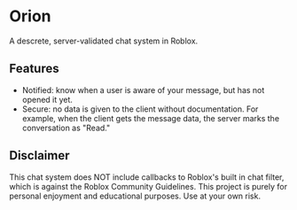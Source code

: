 # Orion

A descrete, server-validated chat system in Roblox.

## Features

- Notified: know when a user is aware of your message, but has not opened it yet.
- Secure: no data is given to the client without documentation. For example, when the client gets the message data, the server marks the conversation as "Read."

## Disclaimer

This chat system does NOT include callbacks to Roblox's built in chat filter, which is against the Roblox Community Guidelines. This project is purely for personal enjoyment and educational purposes. Use at your own risk.
